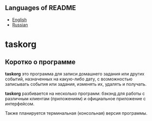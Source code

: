 ## Languages of README

- [English](https://github.com/Senyos/taskorg/blob/master/README.md)
- [Russian](https://github.com/Senyos/taskorg/blob/master/README.ru.md)

# taskorg

## Коротко о программе

**taskorg** это программа для записи домашнего задания или других событий, назначенных на какую-либо дату, с возможностью записывать события или задания, изменять их, удалять и получать.

**taskorg** разбивается на несколько программ: бэкэнд для работы с различным клиентам (приложениям) и официальное приложение с интерфейсом.

Также планируется терминальная (консольная) версия программы.
